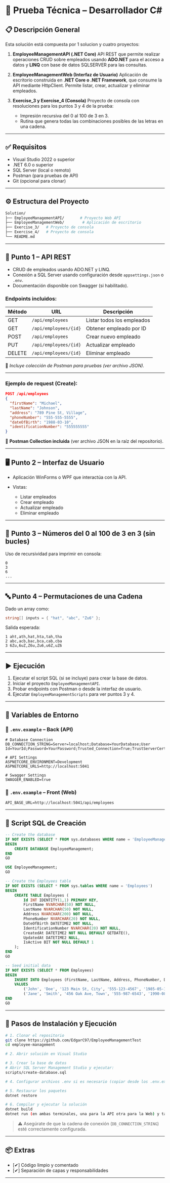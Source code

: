 # 🧪 Prueba Técnica – Desarrollador C\#

## 📋 Descripción General

Esta solución está compuesta por 1 solucion y cuatro proyectos:

1. **EmployeeManagementAPI (.NET Core)**
   API REST que permite realizar operaciones CRUD sobre empleados usando **ADO.NET** para el acceso a datos y **LINQ** con base de datos SQLSERVER para las consultas.

2. **EmployeeManagementWeb (Interfaz de Usuario)**
   Aplicación de escritorio construida en **.NET Core o .NET Framework**, que consume la API mediante HttpClient. Permite listar, crear, actualizar y eliminar empleados.

3. **Exercise_3 y Exercise_4  (Consola)**
   Proyecto de consola con resoluciones para los puntos 3 y 4 de la prueba:

   * Impresión recursiva del 0 al 100 de 3 en 3.
   * Rutina que genera todas las combinaciones posibles de las letras en una cadena.

---

## ✅ Requisitos

* Visual Studio 2022 o superior
* .NET 6.0 o superior
* SQL Server (local o remoto)
* Postman (para pruebas de API)
* Git (opcional para clonar)

---

## ⚙️ Estructura del Proyecto

```bash
Solution/
├── EmployeeManagementAPI/       # Proyecto Web API
├── EmployeeManagementWeb/        # Aplicación de escritorio
├── Exercise_3/   # Proyecto de consola
├── Exercise_4/   # Proyecto de consola
└── README.md
```

---

## 🧱 Punto 1 – API REST

* CRUD de empleados usando ADO.NET y LINQ.
* Conexión a SQL Server usando configuración desde `appsettings.json` o `.env`.
* Documentación disponible con Swagger (si habilitado).

### Endpoints incluidos:

| Método | URL                   | Descripción                |
| ------ | --------------------- | -------------------------- |
| GET    | `/api/employees`      | Listar todos los empleados |
| GET    | `/api/employees/{id}` | Obtener empleado por ID    |
| POST   | `/api/employees`      | Crear nuevo empleado       |
| PUT    | `/api/employees/{id}` | Actualizar empleado        |
| DELETE | `/api/employees/{id}` | Eliminar empleado          |

📄 *Incluye colección de Postman para pruebas (ver archivo JSON).*

---

### Ejemplo de request (Create):

```json
POST /api/employees
{
  "firstName": "Michael",
  "lastName": "Johnson",
  "address": "789 Pine St, Village",
  "phoneNumber": "555-555-5555",
  "dateOfBirth": "1988-03-10",
  "identificationNumber": "555555555"
}
```

🧪 **Postman Collection incluida** (ver archivo JSON en la raíz del repositorio).

---

## 🖥️ Punto 2 – Interfaz de Usuario

* Aplicación WinForms o WPF que interactúa con la API.
* Vistas:

  * Listar empleados
  * Crear empleado
  * Actualizar empleado
  * Eliminar empleado

---

## 🔢 Punto 3 – Números del 0 al 100 de 3 en 3 (sin bucles)

Uso de recursividad para imprimir en consola:

```
0
3
6
...
```

---

## 🔤 Punto 4 – Permutaciones de una Cadena

Dado un array como:

```csharp
string[] inputs = { "hat", "abc", "Zu6" };
```

Salida esperada:

```
1 aht,ath,hat,hta,tah,tha
2 abc,acb,bac,bca,cab,cba
3 6Zu,6uZ,Z6u,Zu6,u6Z,uZ6
```

---

## ▶️ Ejecución

1. Ejecutar el script SQL (si se incluye) para crear la base de datos.
2. Iniciar el proyecto `EmployeeManagementAPI`.
3. Probar endpoints con Postman o desde la interfaz de usuario.
4. Ejecutar `EmployeeManagementScripts` para ver puntos 3 y 4.

---

## 🔧 Variables de Entorno

### 📁 `.env.example` – Back (API)

```env
# Database Connection
DB_CONNECTION_STRING=Server=localhost;Database=YourDatabase;User Id=YourId;Password=YourPassword;Trusted_Connection=True;TrustServerCertificate=True;

# API Settings
ASPNETCORE_ENVIRONMENT=Development
ASPNETCORE_URLS=http://localhost:5041

# Swagger Settings
SWAGGER_ENABLED=true
```

### 📁 `.env.example` – Front (Web)

```env
API_BASE_URL=http://localhost:5041/api/employees
```

---

## 💾 Script SQL de Creación

```sql
-- Create the database
IF NOT EXISTS (SELECT * FROM sys.databases WHERE name = 'EmployeeManagement')
BEGIN
    CREATE DATABASE EmployeeManagement;
END
GO

USE EmployeeManagement;
GO

-- Create the Employees table
IF NOT EXISTS (SELECT * FROM sys.tables WHERE name = 'Employees')
BEGIN
    CREATE TABLE Employees (
        Id INT IDENTITY(1,1) PRIMARY KEY,
        FirstName NVARCHAR(50) NOT NULL,
        LastName NVARCHAR(50) NOT NULL,
        Address NVARCHAR(200) NOT NULL,
        PhoneNumber NVARCHAR(20) NOT NULL,
        DateOfBirth DATETIME2 NOT NULL,
        IdentificationNumber NVARCHAR(20) NOT NULL,
        CreatedAt DATETIME2 NOT NULL DEFAULT GETDATE(),
        UpdatedAt DATETIME2 NULL,
        IsActive BIT NOT NULL DEFAULT 1
    );
END
GO

-- Seed initial data
IF NOT EXISTS (SELECT * FROM Employees)
BEGIN
    INSERT INTO Employees (FirstName, LastName, Address, PhoneNumber, DateOfBirth, IdentificationNumber, CreatedAt, IsActive)
    VALUES 
        ('John', 'Doe', '123 Main St, City', '555-123-4567', '1985-05-15', '123456789', GETDATE(), 1),
        ('Jane', 'Smith', '456 Oak Ave, Town', '555-987-6543', '1990-08-22', '987654321', GETDATE(), 1);
END
GO
```

---

## 🚀 Pasos de Instalación y Ejecución

```bash
# 1. Clonar el repositorio
git clone https://github.com/EdgarC97/EmployeeManagementTest
cd employee-management

# 2. Abrir solución en Visual Studio

# 3. Crear la base de datos
# Abrir SQL Server Management Studio y ejecutar:
scripts/create-database.sql

# 4. Configurar archivos .env si es necesario (copiar desde los .env.example)

# 5. Restaurar los paquetes
dotnet restore

# 6. Compilar y ejecutar la solución
dotnet build
dotnet run (en ambas terminales, una para la API otra para la Web) y tambien moverse dentro de los proyectos para los ejercicios 3 y 4
```

> ⚠️ Asegúrate de que la cadena de conexión (`DB_CONNECTION_STRING`) esté correctamente configurada.

---


## 📦 Extras

* \[✔] Código limpio y comentado
* \[✔] Separación de capas y responsabilidades

---
